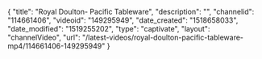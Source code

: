 {
    "title": "Royal Doulton- Pacific Tableware",
    "description": "",
    "channelid": "114661406",
    "videoid": "149295949",
    "date_created": "1518658033",
    "date_modified": "1519255202",
    "type": "captivate",
    "layout": "channelVideo",
    "url": "\/latest-videos\/royal-doulton-pacific-tableware-mp4\/114661406-149295949"
}